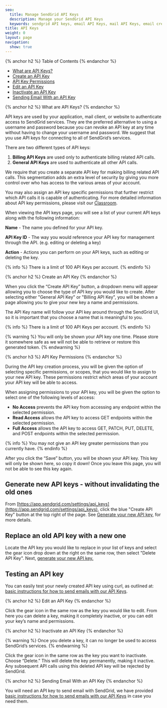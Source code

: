 ```yaml
---
seo:
  title: Manage SendGrid API Keys
  description: Manage your SendGrid API Keys
  keywords: sendgrid API keys, email API Keys, mail API Keys, email credentials, send credentials
title: API Keys
weight: 0
layout: page
navigation:
  show: true
---
```


{% anchor h2 %}
Table of Contents
{% endanchor %}

* [What are API Keys?](#-What-are-API-Keys)
* [Create an API Key](#-Create-an-API-Key)
* [API Key Permissions](#-API-Key-Permissions)
* [Edit an API Key](#-Edit-an-API-Key)
* [Inactivate an API Key](#-Inactivate-an-API-Key)
* [Sending Email With an API Key](#-Sending-Email-With-an-API-Key)

{% anchor h2 %}
What are API Keys?
{% endanchor %}

API keys are used by your application, mail client, or website to authenticate access to SendGrid services. They are the preferred alternative to using a username and password because you can revoke an API key at any time without having to change your username and password. We suggest that you use API keys for connecting to all of SendGrid’s services.

There are two different types of API keys:

1. **Billing API Keys** are used only to authenticate billing related API calls.
2. **General API Keys** are used to authenticate all other API calls.

We require that you create a separate API key for making billing related API calls. This segmentation adds an extra level of security by giving you more control over who has access to the various areas of your account.

You may also assign an API key specific permissions that further restrict which API calls it is capable of authenticating. For more detailed information about API key permissions, please visit our [Classroom]({{root_url}}/Classroom/Basics/API/api_key_permissions.html).

When viewing the API keys page, you will see a list of your current API keys along with the following information:

**Name** - The name you defined for your API key.

**API Key ID** - The way you would reference your API key for management through the API. (e.g. editing or deleting a key)

**Action** - Actions you can perform on your API keys, such as editing or deleting the key.

{% info %} There is a limit of 100 API Keys per account. {% endinfo %}

{% anchor h2 %}
Create an API Key
{% endanchor %}

When you click the “Create API Key” button, a dropdown menu will appear allowing you to choose the type of API key you would like to create. After selecting either "General API Key" or "Billing API Key", you will be shown a page allowing you to give your new key a name and permissions.

The API Key name will follow your API key around through the SendGrid UI, so it is important that you choose a name that is meaningful to you.

{% info %} There is a limit of 100 API Keys per account. {% endinfo %}

{% warning %}
You will only be shown your API key one time. Please store it somewhere safe as we will not be able to retrieve or restore this generated token.
{% endwarning %}

{% anchor h3 %}
API Key Permissions
{% endanchor %}

During the API key creation process, you will be given the option of selecting specific permissions, or scopes, that you would like to assign to your new API key. These permissions restrict which areas of your account your API key will be able to access.

When assigning permissions to your API key, you will be given the option to select one of the following levels of access:

* **No Access** prevents the API key from accessing any endpoint within the selected permission.
* **Read Access** allows the API key to access GET endpoints within the selected permission.
* **Full Access** allows the API key to access GET, PATCH, PUT, DELETE, and POST endpoints within the selected permission.

{% info %}
You may not give an API key greater permissions than you currently have.
{% endinfo %}

After you click the “Save” button, you will be shown your API key. This key will only be shown here, so copy it down! Once you leave this page, you will not be able to see this key again.

## Generate new API keys - without invalidating the old ones
From [https://app.sendgrid.com/settings/api_keys](https://app.sendgrid.com/settings/api_keys),
click the blue "Create API Key" button at the top right of the page. See [Generate your new API key](https://sendgrid.com/docs/User_Guide/Settings/api_keys.html#-Create-an-API-Key), for more details.

## Replace an old API key with a new one
Locate the API key you would like to replace in your list of keys and select the gear icon drop down at the right on the same row, then select "Delete API Key". 
Next, [generate your new API key.](https://sendgrid.com/docs/User_Guide/Settings/api_keys.html#-Create-an-API-Key)

## Testing an API key
You can easily test your newly created API key using curl, as outlined at: [basic instructions for how to send emails with our API Keys]({{root_url}}/Classroom/Send/How_Emails_Are_Sent/api_keys.html).

{% anchor h2 %}
Edit an API Key
{% endanchor %}

Click the gear icon in the same row as the key you would like to edit. From here you can delete a key, making it completely inactive, or you can edit your key’s name and permissions.

{% anchor h2 %}
Inactivate an API Key
{% endanchor %}

{% warning %}
Once you delete a key, it can no longer be used to access SendGrid’s services.
{% endwarning %}

Click the gear icon in the same row as the key you want to inactivate. Choose “Delete.” This will delete the key permanently, making it inactive. Any subsequent API calls using this deleted API key will be rejected by SendGrid.

{% anchor h2 %}
Sending Email With an API Key
{% endanchor %}

You will need an API key to send email with SendGrid, we have provided [basic instructions for how to send emails with our API Keys]({{root_url}}/Classroom/Send/How_Emails_Are_Sent/api_keys.html) in case you need them.
